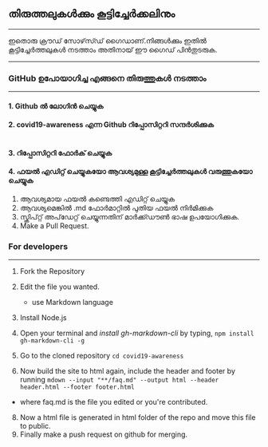 ## തിരുത്തലുകൾക്കും കൂട്ടിച്ചേർക്കലിനും

---

ഇതൊരു ക്രൗഡ് സോഴ്‌സ്ഡ് ഗൈഡാണ്.നിങ്ങൾക്കും ഇതിൽ കൂട്ടിച്ചേർത്തലുകൾ നടത്താം അതിനായ് ഈ ഗൈഡ് പിൻതുടരുക. 

---

### GitHub ഉപോയാഗിച്ച എങ്ങനെ തിരുത്തുകൾ നടത്താം

---

#### 1. Github ൽ ലോഗിൻ ചെയ്യുക 

#### 2. covid19-awareness എന്ന Github  റിപ്പോസിറ്ററി  സന്ദർശിക്കുക 

 []()

![]()

#### 3. റിപ്പോസിറ്ററി ഫോർക് ചെയ്യുക
 

#### 4. ഫയൽ എഡിറ്റ് ചെയ്യുകയോ ആവശ്യമുള്ള കൂട്ടിച്ചേർത്തലുകൾ വരുത്തുകയോ ചെയ്യുക 

1. ആവശ്യമായ ഫയൽ കണ്ടെത്തി എഡിറ്റ് ചെയ്യുക 
2. ആവശ്യമെങ്കിൽ .md ഫോർമാറ്റിൽ  പുതിയ ഫയൽ നിർമിക്കുക 
3. സ്ക്രിപ്റ്റ് അപ്‌ഡേറ്റ് ചെയ്യുന്നതിന് മാർക്ക്ഡൗൺ ഭാഷ ഉപയോഗിക്കുക.
4. Make a Pull Request.

### For developers

---
1. Fork the Repository
2. Edit the file you wanted.
    * use Markdown language
4. Install Node.js 
5. Open your terminal and *install gh-markdown-cli* by typing,
```npm install gh-markdown-cli -g```

6. Go to the cloned repository
```cd covid19-awareness ```

7. Now build the site to html again, include the header and footer by running 
```mdown --input "**/faq.md" --output html --header header.html --footer footer.html```

* where faq.md is the file you edited or you're contributed.

8. Now a html file is generated in html folder of the repo and move this file to public.
9. Finally make a push request on github for merging.


